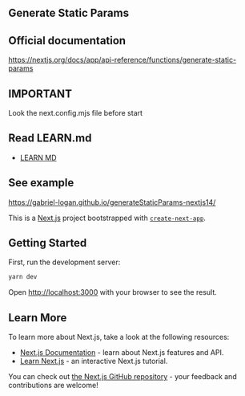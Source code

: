 ## Generate Static Params

## Official documentation

https://nextjs.org/docs/app/api-reference/functions/generate-static-params

## IMPORTANT

Look the next.config.mjs file before start

## Read LEARN.md

- [LEARN MD](https://github.com/gabriel-logan/generateStaticParams-nextjs14/blob/main/LEARN.md)

## See example

https://gabriel-logan.github.io/generateStaticParams-nextjs14/

This is a [Next.js](https://nextjs.org/) project bootstrapped with [`create-next-app`](https://github.com/vercel/next.js/tree/canary/packages/create-next-app).

## Getting Started

First, run the development server:

```bash
yarn dev
```

Open [http://localhost:3000](http://localhost:3000) with your browser to see the result.

## Learn More

To learn more about Next.js, take a look at the following resources:

- [Next.js Documentation](https://nextjs.org/docs) - learn about Next.js features and API.
- [Learn Next.js](https://nextjs.org/learn) - an interactive Next.js tutorial.

You can check out [the Next.js GitHub repository](https://github.com/vercel/next.js/) - your feedback and contributions are welcome!
